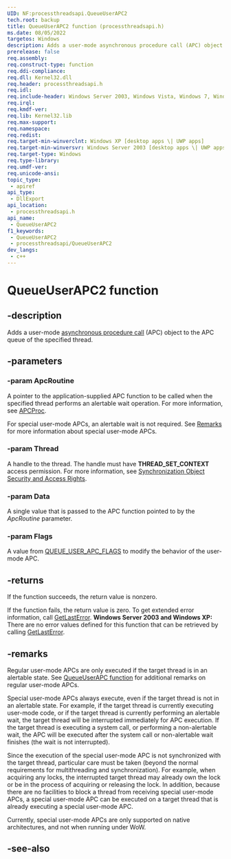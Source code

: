 ```yaml
---
UID: NF:processthreadsapi.QueueUserAPC2
tech.root: backup
title: QueueUserAPC2 function (processthreadsapi.h)
ms.date: 08/05/2022
targetos: Windows
description: Adds a user-mode asynchronous procedure call (APC) object to the APC queue of the specified thread. (QueueUserAPC2)
prerelease: false
req.assembly: 
req.construct-type: function
req.ddi-compliance: 
req.dll: Kernel32.dll
req.header: processthreadsapi.h
req.idl: 
req.include-header: Windows Server 2003, Windows Vista, Windows 7, Windows Server 2008  Windows Server 2008 R2, Windows.h
req.irql: 
req.kmdf-ver: 
req.lib: Kernel32.lib
req.max-support: 
req.namespace: 
req.redist: 
req.target-min-winverclnt: Windows XP [desktop apps \| UWP apps]
req.target-min-winversvr: Windows Server 2003 [desktop apps \| UWP apps]
req.target-type: Windows
req.type-library: 
req.umdf-ver: 
req.unicode-ansi: 
topic_type:
 - apiref
api_type:
 - DllExport
api_location:
 - processthreadsapi.h
api_name:
 - QueueUserAPC2
f1_keywords:
 - QueueUserAPC2
 - processthreadsapi/QueueUserAPC2
dev_langs:
 - c++
---
```


# QueueUserAPC2 function

## -description

Adds a user-mode [asynchronous procedure call](/windows/win32/sync/asynchronous-procedure-calls) (APC) object to the APC queue of the specified thread.

## -parameters

### -param ApcRoutine

A pointer to the application-supplied APC function to be called when the specified thread performs an alertable wait operation. For more information, see [APCProc](/windows/desktop/api/winnt/nc-winnt-papcfunc).

For special user-mode APCs, an alertable wait is not required. See [Remarks](#remarks) for more information about special user-mode APCs.

### -param Thread

A handle to the thread. The handle must have <b>THREAD_SET_CONTEXT</b> access permission. For more information, see [Synchronization Object Security and Access Rights](/windows/desktop/Sync/synchronization-object-security-and-access-rights).

### -param Data

A single value that is passed to the APC function pointed to by the *ApcRoutine* parameter.

### -param Flags

A value from [QUEUE_USER_APC_FLAGS](ne-processthreadsapi-queue_user_apc_flags.md) to modify the behavior of the user-mode APC.

## -returns

If the function succeeds, the return value is nonzero.

If the function fails, the return value is zero. To get extended error information, call [GetLastError](/windows/desktop/api/errhandlingapi/nf-errhandlingapi-getlasterror). **Windows Server 2003 and Windows XP:** There are no error values defined for this function that can be retrieved by calling [GetLastError](/windows/desktop/api/errhandlingapi/nf-errhandlingapi-getlasterror).

## -remarks

Regular user-mode APCs are only executed if the target thread is in an alertable state. See [QueueUserAPC function](nf-processthreadsapi-queueuserapc.md) for additional remarks on regular user-mode APCs.

Special user-mode APCs always execute, even if the target thread is not in an alertable state. For example, if the target thread is currently executing user-mode code, or if the target thread is currently performing an alertable wait, the target thread will be interrupted immediately for APC execution. If the target thread is executing a system call, or performing a non-alertable wait, the APC will be executed after the system call or non-alertable wait finishes (the wait is not interrupted).

Since the execution of the special user-mode APC is not synchronized with the target thread, particular care must be taken (beyond the normal requirements for multithreading and synchronization). For example, when acquiring any locks, the interrupted target thread may already own the lock or be in the process of acquiring or releasing the lock. In addition, because there are no facilities to block a thread from receiving special user-mode APCs, a special user-mode APC can be executed on a target thread that is already executing a special user-mode APC.

Currently, special user-mode APCs are only supported on native architectures, and not when running under WoW.

## -see-also
